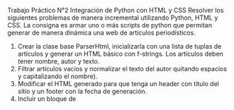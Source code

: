 Trabajo Práctico N°2
Integración de Python con HTML y CSS
Resolver los siguientes problemas de manera incremental utilizando Python, HTML y CSS.
La consigna es armar uno o más scripts de python que permitan generar de manera
dinámica una web de artículos periodísticos.


1) Crear la clase base ParserHtml, inicializarla con una lista de tuplas de artículos y
generar un HTML básico con f-strings. Los artículos deben tener nombre, autor y
texto.
2) Filtrar artículos vacíos y normalizar el texto del autor quitando espacios y
capitalizando el nombre).
3) Modificar el HTML generado para que tenga un header con título del sitio y un
footer con la fecha de generación.
4) Incluir un bloque de <style> dentro del <head> para aplicar estilos simples como
colores, márgenes y tipografía básica.
5) Separar los artículos por autor usando encabezados <h3>, generando una sección
por autor con sus artículos debajo.
6) Incluir al comienzo de la página un índice con enlaces a cada autor usando anchors
internos >(<a href="#autor-nombre">…</a>).
7) Reemplazar las tuplas por objetos de una clase Articulo con atributos titulo,
autor, texto y un método to_html() que devuelva su representación.
8) Agregar un método para filtrar por una palabra clave que devuelva solo los artículos
que contienen esa palabra en el texto.
9) Modificar la representación del artículo para mostrar solo los primeros 300
caracteres de texto, seguido de ….
10) Separar cada artículo en su propia página .html y desde el índice principal linkear a
cada una.
11) Incluir un enlace para volver al índice en cada página de artículo individual.
12) Incorporar Bootstrap en todas las páginas generadas usando un link en el <head>.
Incorporar el sistema de grillas agrupando los artículos de a 3 por fila y modificar la
navbar agregando las clases de bootstrap.
13) Organizar el proyecto en múltiples archivos: uno para la lógica y otro para la
ejecución del programa.
14) Centralizar la generación del pie de página en una función reutilizable, incluyendo el
año actual.
15) Agregar al comienzo del índice una tabla con la cantidad de artículos publicados por
cada autor.
16) Validar que el título y el texto tengan al menos 10 caracteres; si no, lanzar una
excepción personalizada.
17) Crear una lista de letras de la A a la Z que filtre los autores por inicial del apellido.
18) Crear un archivo que use assert para probar métodos clave tanto de la clase
Articulo como ParserHtml.
19) Agregar al final de cada artículo enlaces para navegar al anterior o siguiente artículo
(si existen).
20) Preparar el proyecto para su entrega. Como mínimo, generar un .zip con todos los
archivos, usando un script de python. Opcionalmente, subirlo a un repositorio en
GitHub usando Git.
